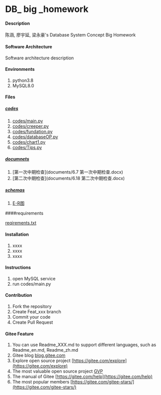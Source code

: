 # DB_ big _homework

#### Description
陈涵, 廖宇延, 梁永豪's Database System Concept Big Homework

#### Software Architecture
Software architecture description

#### Environments
1. python3.8
2. MySQL8.0

#### Files

##### [codes](codes/)

1. [codes/main.py](codes/main.py)
2. [codes/creeper.py](codes/creeper.py)
3. [codes/fundation.py](codes/fundation.py)
4. [codes/databaseOP.py](codes/databaseOP.py)
5. [codes/chart1.py](codes/chart1.py)
6. [codes/Tips.py](codes/Tips.py)

##### [documnets](documents/)

1. [第一次中期检查](documents/6.7 第一次中期检查.docx)
2. [第二次中期检查](documents/6.18 第二次中期检查.docx)

##### [schemas](schemas/)

1. [E-R图](schemas/E-R.png)

####requirements

[reqirements.txt](codes/reqirements.txt)

#### Installation

1.  xxxx
2.  xxxx
3.  xxxx

#### Instructions

1.  open MySQL service
2.  run codes/main.py

#### Contribution

1.  Fork the repository
2.  Create Feat_xxx branch
3.  Commit your code
4.  Create Pull Request


#### Gitee Feature

1.  You can use Readme\_XXX.md to support different languages, such as Readme\_en.md, Readme\_zh.md
2.  Gitee blog [blog.gitee.com](https://blog.gitee.com)
3.  Explore open source project [https://gitee.com/explore](https://gitee.com/explore)
4.  The most valuable open source project [GVP](https://gitee.com/gvp)
5.  The manual of Gitee [https://gitee.com/help](https://gitee.com/help)
6.  The most popular members  [https://gitee.com/gitee-stars/](https://gitee.com/gitee-stars/)
